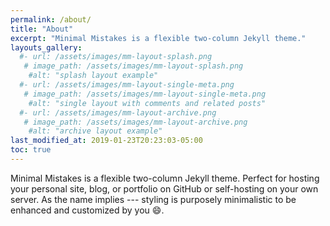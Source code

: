 ```yaml
---
permalink: /about/
title: "About"
excerpt: "Minimal Mistakes is a flexible two-column Jekyll theme."
layouts_gallery:
  #- url: /assets/images/mm-layout-splash.png
   # image_path: /assets/images/mm-layout-splash.png
    #alt: "splash layout example"
  #- url: /assets/images/mm-layout-single-meta.png
   # image_path: /assets/images/mm-layout-single-meta.png
    #alt: "single layout with comments and related posts"
  #- url: /assets/images/mm-layout-archive.png
   # image_path: /assets/images/mm-layout-archive.png
    #alt: "archive layout example"
last_modified_at: 2019-01-23T20:23:03-05:00
toc: true
---
```


Minimal Mistakes is a flexible two-column Jekyll theme. Perfect for hosting your personal site, blog, or portfolio on GitHub or self-hosting on your own server. As the name implies --- styling is purposely minimalistic to be enhanced and customized by you :smile:.

